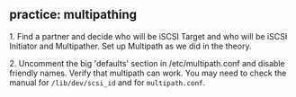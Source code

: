 ## practice: multipathing

1\. Find a partner and decide who will be iSCSI Target and who will be
iSCSI Initiator and Multipather. Set up Multipath as we did in the
theory.

2\. Uncomment the big \'defaults\' section in /etc/multipath.conf and
disable friendly names. Verify that multipath can work. You may need to
check the manual for `/lib/dev/scsi_id` and for `multipath.conf`.
